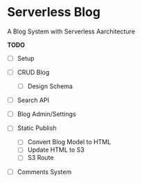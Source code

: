 # Serverless Blog

A Blog System with Serverless Aarchitecture

**TODO**

 - [ ] Setup
 - [ ] CRUD Blog
    - [ ] Design Schema
 - [ ] Search API
 - [ ] Blog Admin/Settings
 - [ ] Static Publish
    - [ ] Convert Blog Model to HTML
    - [ ] Update HTML to S3
    - [ ] S3 Route
 - [ ] Comments System
   

